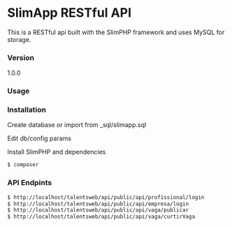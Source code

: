 # SlimApp RESTful API

This is a RESTful api built with the SlimPHP framework and uses MySQL for storage.

### Version
1.0.0

### Usage


### Installation

Create database or import from _sql/slimapp.sql

Edit db/config params

Install SlimPHP and dependencies

```sh
$ composer
```
### API Endpints
```sh
$ http://localhost/talentsweb/api/public/api/profissional/login
$ http://localhost/talentsweb/api/public/api/empresa/login
$ http://localhost/talentsweb/api/public/api/vaga/publicar
$ http://localhost/talentsweb/api/public/api/vaga/curtirVaga
```
